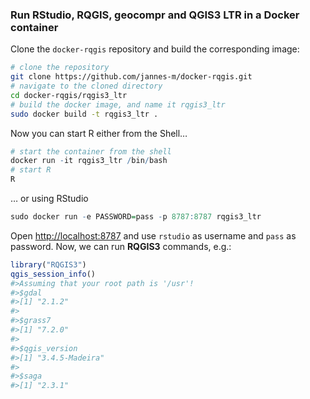 
<!-- README.md is generated from README.Rmd. Please edit that file -->

### Run RStudio, RQGIS, geocompr and QGIS3 LTR in a Docker container

Clone the `docker-rqgis` repository and build the corresponding image:

``` sh
# clone the repository
git clone https://github.com/jannes-m/docker-rqgis.git
# navigate to the cloned directory
cd docker-rqgis/rqgis3_ltr
# build the docker image, and name it rqgis3_ltr
sudo docker build -t rqgis3_ltr .  
```

Now you can start R either from the Shell…

``` r
# start the container from the shell
docker run -it rqgis3_ltr /bin/bash
# start R
R
```

… or using RStudio

``` r
sudo docker run -e PASSWORD=pass -p 8787:8787 rqgis3_ltr
```

Open <http://localhost:8787> and use `rstudio` as username and `pass` as
password. Now, we can run **RQGIS3** commands, e.g.:

``` r
library("RQGIS3")
qgis_session_info()
#>Assuming that your root path is '/usr'!
#>$gdal
#>[1] "2.1.2"
#>
#>$grass7
#>[1] "7.2.0"
#>
#>$qgis_version
#>[1] "3.4.5-Madeira"
#>
#>$saga
#>[1] "2.3.1"
```
